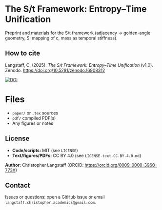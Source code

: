 # The S/t Framework: Entropy–Time Unification

Preprint and materials for the S/t framework (adjacency → golden-angle geometry, SI mapping of c, mass as temporal stiffness).

## How to cite
Langstaff, C. (2025). *The S/t Framework: Entropy–Time Unification* (v1.0). Zenodo. https://doi.org/10.5281/zenodo.16908312

[![DOI](https://zenodo.org/badge/DOI/10.5281/zenodo.16908312.svg)](https://doi.org/10.5281/zenodo.16908312)

# Files
- `paper/` or `.tex` sources
- `pdf/` compiled PDF(s)
- Any figures or notes

## License
- **Code/scripts:** MIT (see `LICENSE`)
- **Text/figures/PDFs:** CC BY 4.0 (see `LICENSE-text-CC-BY-4.0.md`)

**Author:** Christopher Langstaff (ORCID: https://orcid.org/0009-0000-3960-773X)

## Contact
Issues or questions: open a GitHub issue or email `langstaff.christopher.academics@gmail.com`.

